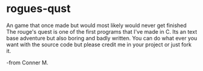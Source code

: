 # rogues-qust
An game that once made but would most likely would never get finished
The rouge's quest is one of the first programs that I've made in C. 
Its an text base adventure but also boring and badly written. You
can do what ever you want with the source code but please credit me
in your project or just fork it.

-from Conner M.
